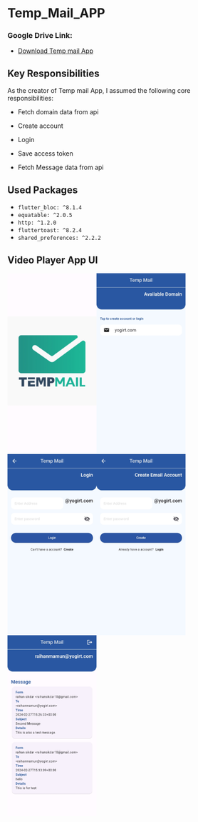 # Temp_Mail_APP

### Google Drive Link:
- [Download Temp mail App](https://drive.google.com/file/d/1Q1W-fML-SZUrFy3O-E-zJLFKygwHo-4N/view?usp=sharing)


## Key Responsibilities
As the creator of Temp mail App, I assumed the following core responsibilities:

- Fetch domain data from api

- Create account

- Login

- Save access token

- Fetch Message data from api

## Used Packages
- `flutter_bloc: ^8.1.4`
- `equatable: ^2.0.5`
- `http: ^1.2.0`
- `fluttertoast: ^8.2.4`
- `shared_preferences: ^2.2.2`

## Video Player App UI
<div style="display: flex; flex-wrap: wrap;">
  <img src="https://github.com/raihansikdar/temp_mail_app/blob/main/screenshots/1.jpg" width="200" />
  <img src="https://github.com/raihansikdar/temp_mail_app/blob/main/screenshots/2.jpg" width="200" />
  <img src="https://github.com/raihansikdar/temp_mail_app/blob/main/screenshots/3.jpg" width="200" />
  <img src="https://github.com/raihansikdar/temp_mail_app/blob/main/screenshots/4.jpg" width="200" />
 <img src="https://github.com/raihansikdar/temp_mail_app/blob/main/screenshots/5.jpg" width="200" />

</div>
